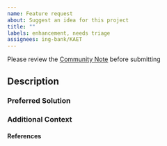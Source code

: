 ```yaml
---
name: Feature request
about: Suggest an idea for this project
title: ""
labels: enhancement, needs triage
assignees: ing-bank/KAET
---
```


Please review the [Community Note](https://github.com/ing-bank/kal/blob/master/.github/community_note.md) before submitting

## Description
<!--- Please leave a helpful description of the feature request here. --->

### Preferred Solution
<!--- A clear and concise description of what you want to happen. What
information may be required and what would be the preferred way to provide it?
What should the output include? --->

### Additional Context
<!--- Add any other context or screenshots about the feature request here. --->

#### References

<!---
Information about referencing Github Issues: https://help.github.com/articles/basic-writing-and-formatting-syntax/#referencing-issues-and-pull-requests

Are there any other GitHub issues (open or closed) or pull requests that should be linked here? Vendor blog posts or documentation? For example:

* #0000
--->

